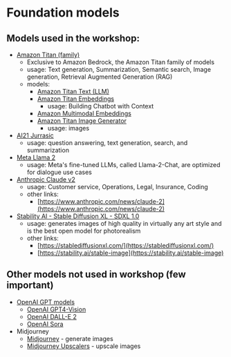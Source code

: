 # Foundation models

## Models used in the workshop:

- [Amazon Titan (family)](https://aws.amazon.com/bedrock/titan/)
    - Exclusive to Amazon Bedrock, the Amazon Titan family of models
    - usage: Text generation, Summarization, Semantic search, Image generation, Retrieval Augmented Generation (RAG)
    - models:
        - [Amazon Titan Text (LLM)](https://docs.aws.amazon.com/bedrock/latest/userguide/titan-text-models.html)
        - [Amazon Titan Embeddings](https://docs.aws.amazon.com/bedrock/latest/userguide/titan-embedding-models.html)
            - usage: Building Chatbot with Context
        - [Amazon Multimodal Embeddings](https://docs.aws.amazon.com/bedrock/latest/userguide/titan-multiemb-models.html)
        - [Amazon Titan Image Generator](https://docs.aws.amazon.com/bedrock/latest/userguide/titan-image-models.html)
            - usage: images 
- [AI21 Jurrasic](https://aws.amazon.com/bedrock/jurassic/)
    - usage: question answering, text generation, search, and summarization
- [Meta Llama 2](https://aws.amazon.com/bedrock/llama-2/)
    - usage: Meta's fine-tuned LLMs, called Llama-2-Chat, are optimized for dialogue use cases
- [Anthropic Claude v2](https://aws.amazon.com/bedrock/claude/)
    - usage: Customer service, Operations, Legal, Insurance, Coding
    - other links:
      - [https://www.anthropic.com/news/claude-2](https://www.anthropic.com/news/claude-2)
- [Stability AI - Stable Diffusion XL - SDXL 1.0](https://aws.amazon.com/bedrock/stable-diffusion/)
    - usage: generates images of high quality in virtually any art style and is the best open model for photorealism
    - other links:
      - [https://stablediffusionxl.com/](https://stablediffusionxl.com/)
      - [https://stability.ai/stable-image](https://stability.ai/stable-image)



## Other models not used in workshop (few important)

- [OpenAI GPT models](https://openai.com/)
    - [OpenAI GPT4-Vision](https://platform.openai.com/docs/guides/vision)
    - [OpenAI DALL-E 2](https://openai.com/dall-e-2)
    - [OpenAI Sora](https://openai.com/sora)
- Midjourney
  - [Midjourney](https://www.midjourney.com/) - generate images
  - [Midjourney Upscalers](https://docs.midjourney.com/docs/upscalers) - upscale images

